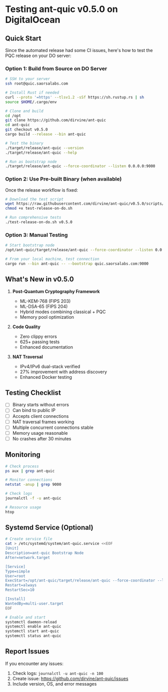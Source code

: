# Testing ant-quic v0.5.0 on DigitalOcean

## Quick Start

Since the automated release had some CI issues, here's how to test the PQC release on your DO server:

### Option 1: Build from Source on DO Server

```bash
# SSH to your server
ssh root@quic.saorsalabs.com

# Install Rust if needed
curl --proto '=https' --tlsv1.2 -sSf https://sh.rustup.rs | sh
source $HOME/.cargo/env

# Clone and build
cd /opt
git clone https://github.com/dirvine/ant-quic
cd ant-quic
git checkout v0.5.0
cargo build --release --bin ant-quic

# Test the binary
./target/release/ant-quic --version
./target/release/ant-quic --help

# Run as bootstrap node
./target/release/ant-quic --force-coordinator --listen 0.0.0.0:9000
```

### Option 2: Use Pre-built Binary (when available)

Once the release workflow is fixed:

```bash
# Download the test script
wget https://raw.githubusercontent.com/dirvine/ant-quic/v0.5.0/scripts/test-release-on-do.sh
chmod +x test-release-on-do.sh

# Run comprehensive tests
./test-release-on-do.sh v0.5.0
```

### Option 3: Manual Testing

```bash
# Start bootstrap node
/opt/ant-quic/target/release/ant-quic --force-coordinator --listen 0.0.0.0:9000 &

# From your local machine, test connection
cargo run --bin ant-quic -- --bootstrap quic.saorsalabs.com:9000
```

## What's New in v0.5.0

1. **Post-Quantum Cryptography Framework**
   - ML-KEM-768 (FIPS 203)
   - ML-DSA-65 (FIPS 204)
   - Hybrid modes combining classical + PQC
   - Memory pool optimization

2. **Code Quality**
   - Zero clippy errors
   - 625+ passing tests
   - Enhanced documentation

3. **NAT Traversal**
   - IPv4/IPv6 dual-stack verified
   - 27% improvement with address discovery
   - Enhanced Docker testing

## Testing Checklist

- [ ] Binary starts without errors
- [ ] Can bind to public IP
- [ ] Accepts client connections
- [ ] NAT traversal frames working
- [ ] Multiple concurrent connections stable
- [ ] Memory usage reasonable
- [ ] No crashes after 30 minutes

## Monitoring

```bash
# Check process
ps aux | grep ant-quic

# Monitor connections
netstat -anup | grep 9000

# Check logs
journalctl -f -u ant-quic

# Resource usage
htop
```

## Systemd Service (Optional)

```bash
# Create service file
cat > /etc/systemd/system/ant-quic.service <<EOF
[Unit]
Description=ant-quic Bootstrap Node
After=network.target

[Service]
Type=simple
User=root
ExecStart=/opt/ant-quic/target/release/ant-quic --force-coordinator --listen 0.0.0.0:9000
Restart=always
RestartSec=10

[Install]
WantedBy=multi-user.target
EOF

# Enable and start
systemctl daemon-reload
systemctl enable ant-quic
systemctl start ant-quic
systemctl status ant-quic
```

## Report Issues

If you encounter any issues:
1. Check logs: `journalctl -u ant-quic -n 100`
2. Create issue: https://github.com/dirvine/ant-quic/issues
3. Include version, OS, and error messages